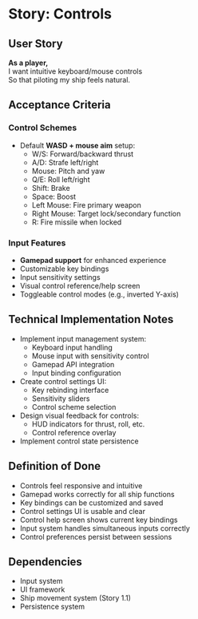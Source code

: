 # Story: Controls

## User Story
**As a player,**  
I want intuitive keyboard/mouse controls  
So that piloting my ship feels natural.  

## Acceptance Criteria

### Control Schemes
- Default **WASD + mouse aim** setup:
  - W/S: Forward/backward thrust
  - A/D: Strafe left/right
  - Mouse: Pitch and yaw
  - Q/E: Roll left/right
  - Shift: Brake
  - Space: Boost
  - Left Mouse: Fire primary weapon
  - Right Mouse: Target lock/secondary function
  - R: Fire missile when locked

### Input Features
- **Gamepad support** for enhanced experience
- Customizable key bindings
- Input sensitivity settings
- Visual control reference/help screen
- Toggleable control modes (e.g., inverted Y-axis)

## Technical Implementation Notes
- Implement input management system:
  - Keyboard input handling
  - Mouse input with sensitivity control
  - Gamepad API integration
  - Input binding configuration
- Create control settings UI:
  - Key rebinding interface
  - Sensitivity sliders
  - Control scheme selection
- Design visual feedback for controls:
  - HUD indicators for thrust, roll, etc.
  - Control reference overlay
- Implement control state persistence

## Definition of Done
- Controls feel responsive and intuitive
- Gamepad works correctly for all ship functions
- Key bindings can be customized and saved
- Control settings UI is usable and clear
- Control help screen shows current key bindings
- Input system handles simultaneous inputs correctly
- Control preferences persist between sessions

## Dependencies
- Input system
- UI framework
- Ship movement system (Story 1.1)
- Persistence system 